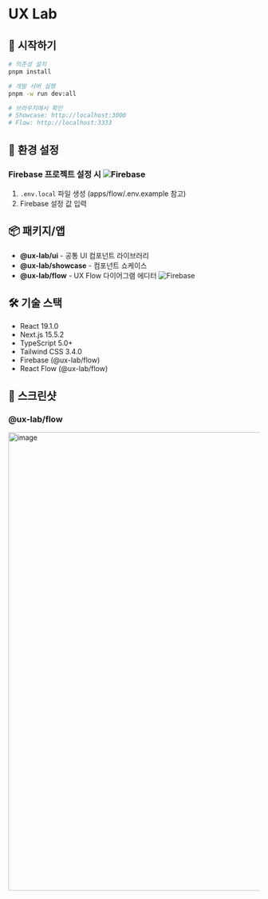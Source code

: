 # UX Lab

## 🚀 시작하기

```bash
# 의존성 설치
pnpm install

# 개발 서버 실행
pnpm -w run dev:all

# 브라우저에서 확인
# Showcase: http://localhost:3000
# Flow: http://localhost:3333
```

## 🔧 환경 설정

### Firebase 프로젝트 설정 시 ![Firebase](https://img.shields.io/badge/Firebase-FFCA28?logo=firebase&logoColor=black)

1. `.env.local` 파일 생성 (apps/flow/.env.example 참고)
2. Firebase 설정 값 입력

## 📦 패키지/앱

- **@ux-lab/ui** - 공통 UI 컴포넌트 라이브러리
- **@ux-lab/showcase** - 컴포넌트 쇼케이스
- **@ux-lab/flow** - UX Flow 다이어그램 에디터 ![Firebase](https://img.shields.io/badge/Firebase-FFCA28?logo=firebase&logoColor=black)


## 🛠️ 기술 스택

- React 19.1.0
- Next.js 15.5.2
- TypeScript 5.0+
- Tailwind CSS 3.4.0
- Firebase (@ux-lab/flow)
- React Flow (@ux-lab/flow)

## 📸 스크린샷

### @ux-lab/flow

<img width="1375" height="917" alt="image" src="https://github.com/user-attachments/assets/014fb138-ca0e-4de7-95cf-461613507091" />

